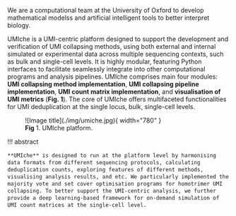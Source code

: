 We are a computational team at the University of Oxford to develop mathematical modelss and artificial intelligent tools to better interpret biology.

UMIche is a UMI-centric platform designed to support the development and verification of UMI  collapsing methods, using both external and internal simulated or experimental data across multiple sequencing contexts, such as bulk and single-cell levels. It is highly modular, featuring Python interfaces to facilitate seamlessly integrate into other computational programs and analysis pipelines. UMIche comprises main four modules: **UMI collapsing method implementation**, **UMI collapsing pipeline implementation**, **UMI count matrix implementation**, and **visualisation of UMI metrics** (**Fig. 1**). The core of UMIche offers multifaceted functionalities for UMI deduplication at the single locus, bulk, single-cell levels.

<figure markdown="span">
  ![Image title](./img/umiche.jpg){ width="780" }
    <figcaption><strong>Fig</strong> 1. UMIche platform. </figcaption>
</figure>


!!! abstract 

    **UMIche** is designed to run at the platform level by harmonising data formats from different sequencing protocols, calculating deduplication counts, exploring features of different methods, visualising analysis results, and etc. We particularly implemented the majority vote and set cover optimisation programs for homotrimer UMI collapsing. To better support the UMI-centric analysis, we further provide a deep learning-based framework for on-demand simulation of UMI count matrices at the single-cell level.
